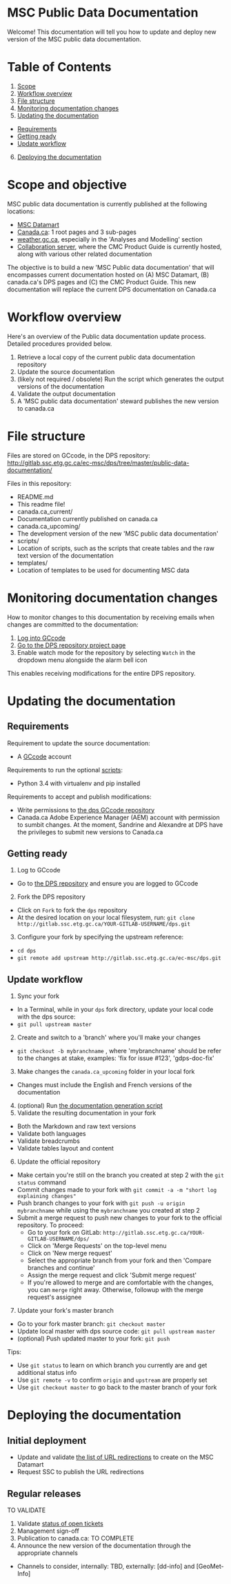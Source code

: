 # MSC Public Data Documentation

Welcome! This documentation will tell you how to update and deploy new version of the MSC public data documentation.

# Table of Contents

1. [Scope](#scope)
2. [Workflow overview](#workflow-overview)
3. [File structure](#file-structure)
4. [Monitoring documentation changes](#monitoring-documentation-changes)
5. [Updating the documentation](#updating-the-documentation)
 * [Requirements](#requirements)
 * [Getting ready](#getting-ready)
 * [Update workflow](#update-workflow)
6. [Deploying the documentation](#deploying-the-documentation)

# Scope and objective

MSC public data documentation is currently published at the following locations:
* [MSC Datamart](https://dd.weather.gc.ca/)
* [Canada.ca](https://www.canada.ca/en/environment-climate-change/services/weather-general-tools-resources/weather-tools-specialized-data.html): 1 root pages and 3 sub-pages
* [weather.gc.ca](https://weather.gc.ca/mainmenu/modelling_menu_e.html), especially in the 'Analyses and Modelling' section
* [Collaboration server](http://collaboration.cmc.ec.gc.ca/cmc/cmoi/product_guide/index_e.html), where the CMC Product Guide is currently hosted, along with various other related documentation

The objective is to build a new 'MSC Public data documentation' that will encompasses current documentation hosted on (A) MSC Datamart, (B) canada.ca's DPS pages and (C) the CMC Product Guide. This new documentation will replace the current DPS documentation on Canada.ca

# Workflow overview

Here's an overview of the Public data documentation update process. Detailed procedures provided below.

1. Retrieve a local copy of the current public data documentation repository
2. Update the source documentation
3. (likely not required / obsolete) Run the script which generates the output versions of the documentation
4. Validate the output documentation
6. A 'MSC public data documentation' steward publishes the new version to canada.ca

# File structure

Files are stored on GCcode, in the DPS repository: http://gitlab.ssc.etg.gc.ca/ec-msc/dps/tree/master/public-data-documentation/

Files in this repository:
* README.md
 * This readme file!
* canada.ca_current/
 * Documentation currently published on canada.ca
* canada.ca_upcoming/
 * The development version of the new 'MSC public data documentation'
* scripts/
 * Location of scripts, such as the scripts that create tables and the raw text version of the documentation
* templates/
 * Location of templates to be used for documenting MSC data
 
# Monitoring documentation changes

How to monitor changes to this documentation by receiving emails when changes are committed to the documentation:
1. [Log into GCcode](http://gitlab.ssc.etg.gc.ca/)
2. [Go to the DPS repository project page](http://gitlab.ssc.etg.gc.ca/ec-msc/dps)
3. Enable watch mode for the repository by selecting `Watch` in the dropdown menu alongside the alarm bell icon

This enables receiving modifications for the entire DPS repository.

# Updating the documentation

## Requirements

Requirement to update the source documentation:
* A [GCcode](http://gitlab.ssc.etg.gc.ca/) account

Requirements to run the optional [scripts](scripts/):
* Python 3.4 with virtualenv and pip installed

Requirements to accept and publish modifications:
* Write permissions to [the dps GCcode repository](http://gitlab.ssc.etg.gc.ca/ec-msc/dps)
* Canada.ca Adobe Experience Manager (AEM) account with permission to sumbit changes. At the moment, Sandrine and Alexandre at DPS have the privileges to submit new versions to Canada.ca

## Getting ready

1. Log to GCcode
 * Go to [the DPS repository](http://gitlab.ssc.etg.gc.ca/ec-msc/dps) and ensure you are logged to GCcode
2. Fork the DPS repository
 * Click on `Fork` to fork the `dps` repository
 * At the desired location on your local filesystem, run: `git clone http://gitlab.ssc.etg.gc.ca/YOUR-GITLAB-USERNAME/dps.git`
3. Configure your fork by specifying the upstream reference:
 * `cd dps`
 * `git remote add upstream http://gitlab.ssc.etg.gc.ca/ec-msc/dps.git`

## Update workflow

1. Sync your fork
 * In a Terminal, while in your `dps` fork directory, update your local code with the dps source:
 * `git pull upstream master`
2. Create and switch to a 'branch' where you'll make your changes
 * `git checkout -b mybranchname` , where 'mybranchname' should be refer to the changes at stake, examples: 'fix for issue #123', 'gdps-doc-fix'
3. Make changes the `canada.ca_upcoming` folder in your local fork
 * Changes must include the English and French versions of the documentation
4. (optional) Run [the documentation generation script](scripts/)
5. Validate the resulting documentation in your fork
 * Both the Markdown and raw text versions
 * Validate both languages
 * Validate breadcrumbs
 * Validate tables layout and content
6. Update the official repository
 * Make certain you're still on the branch you created at step 2 with the `git status` command
 * Commit changes made to your fork with `git commit -a -m "short log explaining changes"`
 * Push branch changes to your fork with `git push -u origin mybranchname` while using the `mybranchname` you created at step 2
 * Submit a merge request to push new changes to your fork to the official repository. To proceed:
   * Go to your fork on GitLab: `http://gitlab.ssc.etg.gc.ca/YOUR-GITLAB-USERNAME/dps/`
   * Click on 'Merge Requests' on the top-level menu
   * Click on 'New merge request'
   * Select the appropriate branch from your fork and then 'Compare branches and continue'
   * Assign the merge request and click 'Submit merge request'
   * If you're allowed to merge and are comfortable with the changes, you can `merge` right away. Otherwise, followup with the merge request's assignee
7. Update your fork's master branch
 * Go to your fork master branch: `git checkout master`
 * Update local master with dps source code: `git pull upstream master`
 * (optional) Push updated master to your fork: `git push`
   
Tips:
 * Use `git status` to learn on which branch you currently are and get additional status info
 * Use `git remote -v` to confirm `origin` and `upstream` are properly set
 * Use `git checkout master` to go back to the master branch of your fork

# Deploying the documentation

## Initial deployment

* Update and validate [the list of URL redirections](MSC-Datamart_URL-redirections.md) to create on the MSC Datamart
* Request SSC to publish the URL redirections

## Regular releases

TO VALIDATE

1. Validate [status of open tickets](http://gitlab.ssc.etg.gc.ca/ec-msc/dps/issues?label_name%5B%5D=Public+documentation)
2. Management sign-off
3. Publication to canada.ca: TO COMPLETE
4. Announce the new version of the documentation through the appropriate channels
  * Channels to consider, internally: TBD, externally: [dd-info] and [GeoMet-Info]
